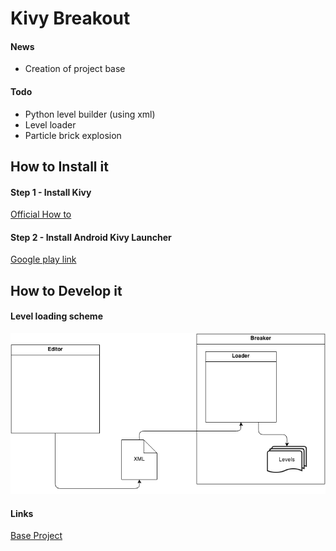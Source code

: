 Kivy Breakout 
=====================

#### News

- Creation of project base

#### Todo

- Python level builder (using xml)
- Level loader
- Particle brick explosion


How to Install it
---------
#### Step 1 - Install Kivy

[Official How to][1]


#### Step 2 - Install Android Kivy Launcher

[Google play link][2]


How to Develop it
---------

#### Level loading scheme

![Level loading scheme](/breaker/doc/kivy-level-loader.png "Level loading scheme")

#### Links

[Base Project][3]


  [1]: http://kivy.org/docs/gettingstarted/installation.html
  [2]: https://play.google.com/store/apps/details?id=org.kivy.pygame&hl=en
  [3]: http://kivy.org/docs/tutorials/pong.html
